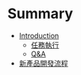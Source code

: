 # Summary

* [Introduction](README.md)
   * [任務執行](_任務執行.md)
   * [Q&A](q&a.md)
* [新產品開發流程](_新產品開發流程.md)

